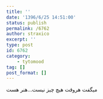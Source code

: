 ```yaml
---
title: ''
date: '1396/6/25 14:51:00'
status: publish
permalink: /6762
author: straxico
excerpt: ''
type: post
id: 6762
category:
    - tytomood
tag: []
post_format: []
---
```

میگفت هروقت هیچ چیز نیست…هنر هست